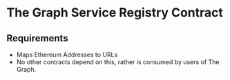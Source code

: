 # The Graph Service Registry Contract

## Requirements
- Maps Ethereum Addresses to URLs
- No other contracts depend on this, rather is consumed by users of The Graph.